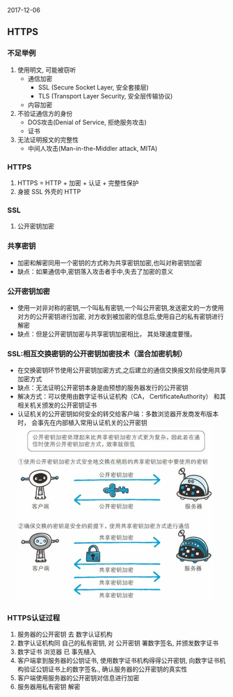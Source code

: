 2017-12-06

## HTTPS

### 不足举例
1. 使用明文, 可能被窃听
    - 通信加密
        - SSL (Secure Socket Layer, 安全套接层)
        - TLS (Transport Layer Security, 安全层传输协议)
    - 内容加密
2. 不验证通信方的身份
    - DOS攻击(Denial of Service, 拒绝服务攻击)
    - 证书
4. 无法证明报文的完整性
    - 中间人攻击(Man-in-the-Middler attack, MITA)

### HTTPS
1. HTTPS = HTTP + 加密 + 认证 + 完整性保护
2. 身披 SSL 外壳的 HTTP

### SSL
1. 公开密钥加密


### 共享密钥
- 加密和解密同用一个密钥的方式称为共享密钥加密,也叫对称密钥加密
- 缺点：如果通信中,密钥落入攻击者手中,失去了加密的意义

### 公开密钥加密
- 使用一对非对称的密钥,一个叫私有密钥,一个叫公开密钥,发送密文的一方使用对方的公开密钥进行加密,
对方收到被加密的信息后,使用自己的私有密钥进行解密
- 缺点：但是公开密钥加密与共享密钥加密相比， 其处理速度要慢。

### SSL:相互交换密钥的公开密钥加密技术（混合加密机制）
- 在交换密钥环节使用公开密钥加密方式,之后建立的通信交换报文阶段使用共享加密方式
- 缺点：无法证明公开密钥本身是由预想的服务器发行的公开密钥
- 解决方式：可以使用由数字证书认证机构（CA， CertificateAuthority） 和其相关机关颁发的公开密钥证书
- 认证机关的公开密钥如何安全的转交给客户端：多数浏览器开发商发布版本时， 
会事先在内部植入常用认证机关的公开密钥
![](1.png)

### HTTPS认证过程
1. 服务器的公开密钥 去 数字认证机构
2. 数字认证机构同 自己的私有密钥, 对 公开密钥 署数字签名, 并颁发数字证书
3. 数字证书 浏览器 已 事先植入
4. 客户端拿到服务器的公钥证书, 使用数字证书机构得得公开密钥, 向数字证书机构验证公钥证书上的数字签名., 确认服务器的公开密钥的真实性
5. 客户端使用服务器的公开密钥对信息进行加密
6. 服务器用私有密钥 解密









